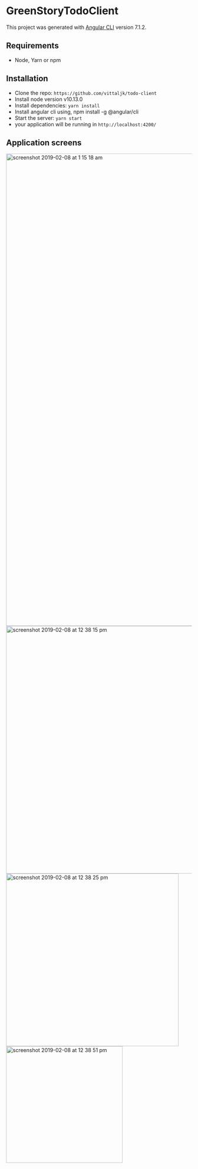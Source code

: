 # GreenStoryTodoClient

This project was generated with [Angular CLI](https://github.com/angular/angular-cli) version 7.1.2.

## Requirements

- Node, Yarn or npm

## Installation

- Clone the repo: `https://github.com/vittaljk/todo-client`
- Install node version v10.13.0
- Install dependencies: `yarn install`
- Install angular cli using, npm install -g @angular/cli
- Start the server: `yarn start`
- your application will be running in `http://localhost:4200/`

## Application screens

<img width="1280" alt="screenshot 2019-02-08 at 1 15 18 am" src="https://user-images.githubusercontent.com/17174266/52438385-24180a00-2b3f-11e9-8693-997e27ecc259.png">

<img width="671" alt="screenshot 2019-02-08 at 12 38 15 pm" src="https://user-images.githubusercontent.com/17174266/52463876-a1bf3280-2b9e-11e9-9c25-7b82cf19e37b.png">

<img width="468" alt="screenshot 2019-02-08 at 12 38 25 pm" src="https://user-images.githubusercontent.com/17174266/52463877-a1bf3280-2b9e-11e9-9e7e-f01c42f3a1f2.png">

<img width="316" alt="screenshot 2019-02-08 at 12 38 51 pm" src="https://user-images.githubusercontent.com/17174266/52463878-a257c900-2b9e-11e9-9038-5dcb4cfbc1ce.png">
